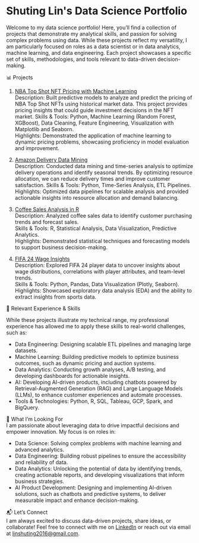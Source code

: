 # Shuting Lin's Data Science Portfolio

Welcome to my data science portfolio! Here, you’ll find a collection of projects that demonstrate my analytical skills, and passion for solving complex problems using data. While these projects reflect my versatility, I am particularly focused on roles as a data scientist or in data analytics, machine learning, and data engineering. Each project showcases a specific set of skills, methodologies, and tools relevant to data-driven decision-making.


📊 Projects
1. [NBA Top Shot NFT Pricing with Machine Learning](https://github.com/shooshooting/NBA_TopShot_NFT_ML)  
Description: Built predictive models to analyze and predict the pricing of NBA Top Shot NFTs using historical market data. This project provides pricing insights that could guide investment decisions in the NFT market.
Skills & Tools: Python, Machine Learning (Random Forest, XGBoost), Data Cleaning, Feature Engineering, Visualization with Matplotlib and Seaborn.  
Highlights: Demonstrated the application of machine learning to dynamic pricing problems, showcasing proficiency in model evaluation and improvement.  

2. [Amazon Delivery Data Mining](https://github.com/shooshooting/Amazon_Delivery_Data_Mining)  
Description: Conducted data mining and time-series analysis to optimize delivery operations and identify seasonal trends. By optimizing resource allocation, we can reduce delivery times and improve customer satisfaction. 
Skills & Tools: Python, Time-Series Analysis, ETL Pipelines.  
Highlights: Optimized data pipelines for scalable analysis and provided actionable insights into resource allocation and demand balancing.  

4. [Coffee Sales Analysis in R](https://github.com/shooshooting/Coffee_Sale_Analysis_R)  
Description: Analyzed coffee sales data to identify customer purchasing trends and forecast sales.   
Skills & Tools: R, Statistical Analysis, Data Visualization, Predictive Analytics.  
Highlights: Demonstrated statistical techniques and forecasting models to support business decision-making.  

6. [FIFA 24 Wage Insights](https://github.com/shooshooting/FIFA_24_Wage_Insights)  
Description: Explored FIFA 24 player data to uncover insights about wage distributions, correlations with player attributes, and team-level trends.  
Skills & Tools: Python, Pandas, Data Visualization (Plotly, Seaborn).  
Highlights: Showcased exploratory data analysis (EDA) and the ability to extract insights from sports data.  


🚀 Relevant Experience & Skills

While these projects illustrate my technical range, my professional experience has allowed me to apply these skills to real-world challenges, such as:

- Data Engineering: Designing scalable ETL pipelines and managing large datasets.  
- Machine Learning: Building predictive models to optimize business outcomes, such as dynamic pricing and auction systems.  
- Data Analytics: Conducting growth analyses, A/B testing, and developing dashboards for actionable insights.  
- AI: Developing AI-driven products, including chatbots powered by Retrieval-Augmented Generation (RAG) and Large Language Models (LLMs), to enhance customer experiences and automate processes.  
- Tools & Technologies: Python, R, SQL, Tableau, GCP, Spark, and BigQuery.  



🎯 What I’m Looking For  
I am passionate about leveraging data to drive impactful decisions and empower innovation. My focus is on roles in:  

- Data Science: Solving complex problems with machine learning and advanced analytics.  
- Data Engineering: Building robust pipelines to ensure the accessibility and reliability of data.  
- Data Analytics: Unlocking the potential of data by identifying trends, creating actionable reports, and developing visualizations that inform business strategies.  
- AI Product Development: Designing and implementing AI-driven solutions, such as chatbots and predictive systems, to deliver measurable impact and enhance decision-making.


📬 Let’s Connect  
I am always excited to discuss data-driven projects, share ideas, or collaborate! Feel free to connect with me on [LinkedIn](https://www.linkedin.com/in/shu-ting-lin/) or reach out via email at linshuting2016@gmail.com.


